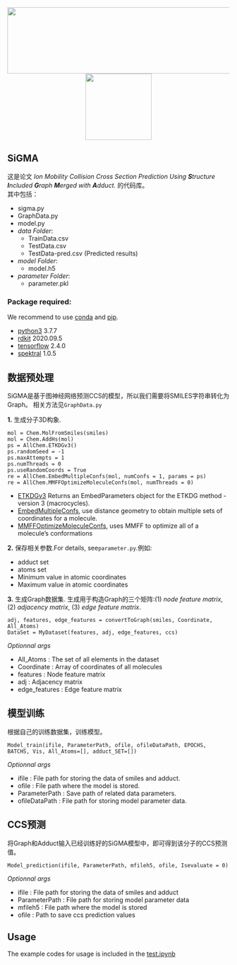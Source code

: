 <div align="center">

<img src="https://github.com/icecreamZjy/ECC-predicts-CCS/blob/main/LOGO.png" width=580 height=150>    
<img src="https://github.com/icecreamZjy/ECC-predicts-CCS/blob/main/LOGO1.png" width=150 height=150>
</div>

## SiGMA

这是论文 *Ion Mobility Collision Cross Section Prediction Using **S**tructure **I**ncluded **G**raph **M**erged with **A**dduct.* 的代码库。   
其中包括：
- sigma.py
- GraphData.py
- model.py
- *data Folder*:  
    - TrainData.csv
    - TestData.csv
    - TestData-pred.csv (Predicted results)
- *model Folder*:
    - model.h5
- *parameter Folder*:
    - parameter.pkl 
### Package required: 
We recommend to use [conda](https://conda.io/docs/user-guide/install/download.html) and [pip](https://pypi.org/project/pip/).
- [python3](https://www.python.org/) 3.7.7
- [rdkit](https://rdkit.org/) 2020.09.5     
- [tensorflow](https://www.tensorflow.org) 2.4.0
- [spektral](https://graphneural.network/) 1.0.5

## 数据预处理
SiGMA是基于图神经网络预测CCS的模型，所以我们需要将SMILES字符串转化为Graph。 相关方法见`GraphData.py`      

**1.** 生成分子3D构象.   

    mol = Chem.MolFromSmiles(smiles)
    mol = Chem.AddHs(mol)
    ps = AllChem.ETKDGv3()
    ps.randomSeed = -1
    ps.maxAttempts = 1
    ps.numThreads = 0
    ps.useRandomCoords = True
    re = AllChem.EmbedMultipleConfs(mol, numConfs = 1, params = ps)
    re = AllChem.MMFFOptimizeMoleculeConfs(mol, numThreads = 0)
- [ETKDGv3](https://www.rdkit.org/docs/source/rdkit.Chem.rdDistGeom.html?highlight=etkdgv3#rdkit.Chem.rdDistGeom.ETKDGv3) Returns an EmbedParameters object for the ETKDG method - version 3 (macrocycles).
- [EmbedMultipleConfs](https://www.rdkit.org/docs/source/rdkit.Chem.rdDistGeom.html?highlight=embedmultipleconfs#rdkit.Chem.rdDistGeom.EmbedMultipleConfs), use distance geometry to obtain multiple sets of coordinates for a molecule.
- [MMFFOptimizeMoleculeConfs](https://www.rdkit.org/docs/source/rdkit.Chem.rdForceFieldHelpers.html?highlight=mmffoptimizemoleculeconfs#rdkit.Chem.rdForceFieldHelpers.MMFFOptimizeMoleculeConfs), uses MMFF to optimize all of a molecule’s conformations      

**2.** 保存相关参数.For details, see`parameter.py`.例如:    
- adduct set  
- atoms set   
- Minimum value in atomic coordinates   
- Maximum value in atomic coordinates   

**3.** 生成Graph数据集. 生成用于构造Graph的三个矩阵:(1) *node feature matrix*, (2) *adjacency matrix*, (3) *edge feature matrix*.    

    adj, features, edge_features = convertToGraph(smiles, Coordinate, All_Atoms)
    DataSet = MyDataset(features, adj, edge_features, ccs)
*Optionnal args*
- All_Atoms : The set of all elements in the dataset
- Coordinate : Array of coordinates of all molecules
- features : Node feature matrix
- adj : Adjacency matrix
- edge_features : Edge feature matrix

## 模型训练
根据自己的训练数据集，训练模型。

    Model_train(ifile, ParameterPath, ofile, ofileDataPath, EPOCHS, BATCHS, Vis, All_Atoms=[], adduct_SET=[])
*Optionnal args*
- ifile : File path for storing the data of smiles and adduct.
- ofile : File path where the model is stored.
- ParameterPath : Save path of related data parameters.
- ofileDataPath : File path for storing model parameter data.

## CCS预测
将Graph和Adduct输入已经训练好的SiGMA模型中，即可得到该分子的CCS预测值。

    Model_prediction(ifile, ParameterPath, mfileh5, ofile, Isevaluate = 0)
*Optionnal args*
- ifile : File path for storing the data of smiles and adduct
- ParameterPath : File path for storing model parameter data
- mfileh5 : File path where the model is stored
- ofile : Path to save ccs prediction values

## Usage
The example codes for usage is included in the [test.ipynb](main/test.ipynb)
